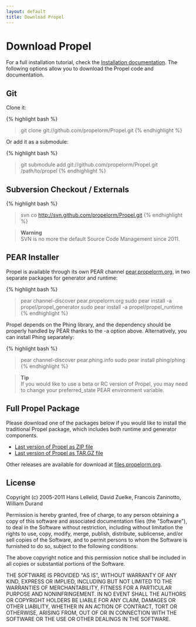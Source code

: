 ```yaml
---
layout: default
title: Download Propel
---
```


# Download Propel #

For a full installation tutorial, check the [Installation documentation](documentation/01-installation). The following options allow you to download the Propel code and documentation.

## Git ##

Clone it:

{% highlight bash %}
> git clone git://github.com/propelorm/Propel.git
{% endhighlight %}

Or add it as a submodule:

{% highlight bash %}
> git submodule add git://github.com/propelorm/Propel.git /path/to/propel
{% endhighlight %}

## Subversion Checkout / Externals ##

{% highlight bash %}
> svn co http://svn.github.com/propelorm/Propel.git
{% endhighlight %}

>**Warning**<br />SVN is no more the default Source Code Management since 2011.

## PEAR Installer ##

Propel is available through its own PEAR channel [pear.propelorm.org](pear.propelorm.org), in two separate packages for generator and runtime:

{% highlight bash %}
> pear channel-discover pear.propelorm.org
> sudo pear install -a propel/propel_generator
> sudo pear install -a propel/propel_runtime
{% endhighlight %}

Propel depends on the Phing library, and the dependency should be properly handled by PEAR thanks to the -a option above. Alternatively, you can install Phing separately:

{% highlight bash %}
> pear channel-discover pear.phing.info
> sudo pear install phing/phing
{% endhighlight %}

>**Tip**<br />If you would like to use a beta or RC version of Propel, you may need to change your preferred_state PEAR environment variable.

## Full Propel Package ##

Please download one of the packages below if you would like to install the traditional Propel package, which includes both runtime and generator components.

* [Last version of Propel as ZIP file](https://github.com/propelorm/Propel/zipball/master)
* [Last version of Propel as TAR.GZ file](https://github.com/propelorm/Propel/tarball/master)

Other releases are available for download at [files.propelorm.org](http://files.propelorm.org).

## License ##

Copyright (c) 2005-2011 Hans Lellelid, David Zuelke, Francois Zaninotto, William
Durand

Permission is hereby granted, free of charge, to any person obtaining a copy
of this software and associated documentation files (the "Software"), to deal
in the Software without restriction, including without limitation the rights
to use, copy, modify, merge, publish, distribute, sublicense, and/or sell
copies of the Software, and to permit persons to whom the Software is
furnished to do so, subject to the following conditions:

The above copyright notice and this permission notice shall be included in
all copies or substantial portions of the Software.

THE SOFTWARE IS PROVIDED "AS IS", WITHOUT WARRANTY OF ANY KIND, EXPRESS OR
IMPLIED, INCLUDING BUT NOT LIMITED TO THE WARRANTIES OF MERCHANTABILITY,
FITNESS FOR A PARTICULAR PURPOSE AND NONINFRINGEMENT. IN NO EVENT SHALL THE
AUTHORS OR COPYRIGHT HOLDERS BE LIABLE FOR ANY CLAIM, DAMAGES OR OTHER
LIABILITY, WHETHER IN AN ACTION OF CONTRACT, TORT OR OTHERWISE, ARISING FROM,
OUT OF OR IN CONNECTION WITH THE SOFTWARE OR THE USE OR OTHER DEALINGS IN
THE SOFTWARE.
